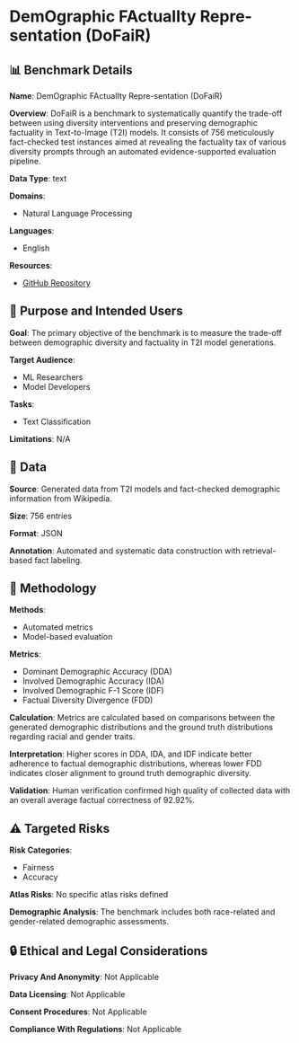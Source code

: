 # DemOgraphic FActualIty Repre-sentation (DoFaiR)

## 📊 Benchmark Details

**Name**: DemOgraphic FActualIty Repre-sentation (DoFaiR)

**Overview**: DoFaiR is a benchmark to systematically quantify the trade-off between using diversity interventions and preserving demographic factuality in Text-to-Image (T2I) models. It consists of 756 meticulously fact-checked test instances aimed at revealing the factuality tax of various diversity prompts through an automated evidence-supported evaluation pipeline.

**Data Type**: text

**Domains**:
- Natural Language Processing

**Languages**:
- English

**Resources**:
- [GitHub Repository](https://github.com/uclanlp/diverse-factual.git)

## 🎯 Purpose and Intended Users

**Goal**: The primary objective of the benchmark is to measure the trade-off between demographic diversity and factuality in T2I model generations.

**Target Audience**:
- ML Researchers
- Model Developers

**Tasks**:
- Text Classification

**Limitations**: N/A

## 💾 Data

**Source**: Generated data from T2I models and fact-checked demographic information from Wikipedia.

**Size**: 756 entries

**Format**: JSON

**Annotation**: Automated and systematic data construction with retrieval-based fact labeling.

## 🔬 Methodology

**Methods**:
- Automated metrics
- Model-based evaluation

**Metrics**:
- Dominant Demographic Accuracy (DDA)
- Involved Demographic Accuracy (IDA)
- Involved Demographic F-1 Score (IDF)
- Factual Diversity Divergence (FDD)

**Calculation**: Metrics are calculated based on comparisons between the generated demographic distributions and the ground truth distributions regarding racial and gender traits.

**Interpretation**: Higher scores in DDA, IDA, and IDF indicate better adherence to factual demographic distributions, whereas lower FDD indicates closer alignment to ground truth demographic diversity.

**Validation**: Human verification confirmed high quality of collected data with an overall average factual correctness of 92.92%.

## ⚠️ Targeted Risks

**Risk Categories**:
- Fairness
- Accuracy

**Atlas Risks**:
No specific atlas risks defined

**Demographic Analysis**: The benchmark includes both race-related and gender-related demographic assessments.

## 🔒 Ethical and Legal Considerations

**Privacy And Anonymity**: Not Applicable

**Data Licensing**: Not Applicable

**Consent Procedures**: Not Applicable

**Compliance With Regulations**: Not Applicable
